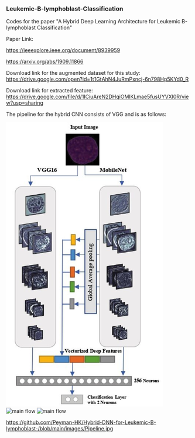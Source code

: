 ### Leukemic-B-lymphoblast-Classification
Codes for the paper "A Hybrid Deep Learning Architecture for Leukemic B-lymphoblast Classification"

Paper Link:

https://ieeexplore.ieee.org/document/8939959

https://arxiv.org/abs/1909.11866


Download link for the augmented dataset for this study: https://drive.google.com/open?id=1t1GtAhN4JuRmPxncj-6n798Hp5KYd0_R


Download link for extracted feature: https://drive.google.com/file/d/1ICiuAreN2DHqiOMlKLmae5fusUYVXl0R/view?usp=sharing



The pipeline for the hybrid CNN consists of VGG and is as follows:

![main flow](/../images/Pipeline.jpg?raw=true "Hybrid CNNs pipeline")
![main flow](/../blob/main/images/Pipeline.jpg?raw=true "Hybrid CNNs pipeline")
![main flow](/../Hybrid-DNN-for-Leukemic-B-lymphoblast-/blob/main/images/Pipeline.jpg?raw=true "Hybrid CNNs pipeline")

https://github.com/Peyman-HK/Hybrid-DNN-for-Leukemic-B-lymphoblast-/blob/main/images/Pipeline.jpg
